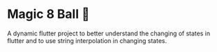 # Magic 8 Ball 🎱
A dynamic flutter project to better understand the changing of states in flutter and to use string interpolation in changing states.

